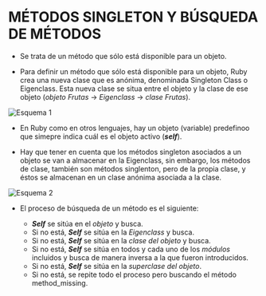 # MÉTODOS SINGLETON Y BÚSQUEDA DE MÉTODOS

* Se trata de un método que sólo está disponible para un objeto.

* Para definir un método que sólo está disponible para un objeto, Ruby crea una nueva clase que es anónima, denominada Singleton Class o Eigenclass. Esta nueva clase se situa entre el  objeto y la clase de ese objeto (*objeto Frutas* -> *Eigenclass* -> *clase Frutas*).

![Esquema 1][Esquema1]

* En Ruby como en otros lenguajes, hay un objeto (variable) predefinoo que simepre indica cuál es el objeto activo (***self***).

* Hay que tener en cuenta que los métodos singleton asociados a un objeto se van a almacenar en la Eigenclass, sin embargo, los métodos de clase, también son métodos singlenton, pero de la propia clase, y éstos se almacenan en un clase anónima asociada a la clase.

![Esquema 2][Esquema2]

* El proceso de búsqueda de un método es el  siguiente:

	* ***Self*** se sitúa en el *objeto* y busca.
	* Si no está, ***Self*** se sitúa en la *Eigenclass*  y busca.
	* Si no está, ***Self*** se sitúa en la *clase del objeto*  y busca.
	* Si no está, ***Self*** se sitúa en todos y cada uno de los *módulos* incluidos y busca de manera inversa a la que fueron introducidos.
	* Si no está, ***Self*** se sitúa en la *superclase del objeto*.
	* Si no está, se repite todo el proceso pero buscando el método method_missing.

[Esquema1]: Material/1.jpg "Esquema 1"
[Esquema2]: Material/2.jpg "Esquema 2"
